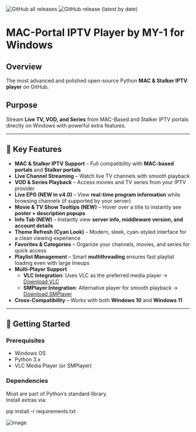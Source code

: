 ![GitHub all releases](https://img.shields.io/github/downloads/Cyogenus/IPTV-MAC-STALKER-PLAYER-BY-MY-1/total?color=blue&label=Downloads&logo=github)
![GitHub release (latest by date)](https://img.shields.io/github/downloads/Cyogenus/IPTV-MAC-STALKER-PLAYER/latest/total?color=purple&label=Latest%20Release%20Downloads&logo=github)
# MAC-Portal IPTV Player by MY-1 for Windows

## Overview
The most advanced and polished open-source Python **MAC & Stalker IPTV player** on GitHub.

## Purpose
Stream **Live TV, VOD, and Series** from MAC-Based and Stalker IPTV portals directly on Windows with powerful extra features.

---

## 🔑 Key Features

- **MAC & Stalker IPTV Support** – Full compatibility with **MAC-based portals** and **Stalker portals**
- **Live Channel Streaming** – Watch live TV channels with smooth playback
- **VOD & Series Playback** – Access movies and TV series from your IPTV provider
- **Live EPG (NEW in v4.0)** – View **real-time program information** while browsing channels (if supported by your server)
- **Movie & TV Show Tooltips (NEW)** – Hover over a title to instantly see **poster + description popups**
- **Info Tab (NEW)** – Instantly view **server info, middleware version, and account details**
- **Theme Refresh (Cyan Look)** – Modern, sleek, cyan-styled interface for a clean viewing experience
- **Favorites & Categories** – Organize your channels, movies, and series for quick access
- **Playlist Management** – Smart **multithreading** ensures fast playlist loading even with large lineups
- **Multi-Player Support**
  - **VLC Integration**: Uses VLC as the preferred media player → [Download VLC](https://www.videolan.org/vlc/)
  - **SMPlayer Integration**: Alternative player for smooth playback → [Download SMPlayer](https://www.smplayer.info)
- **Cross-Compatibility** – Works with both **Windows 10** and **Windows 11**

---

## 🚀 Getting Started

### Prerequisites
- Windows OS
- Python 3.x
- VLC Media Player (or SMPlayer)

### Dependencies
Most are part of Python’s standard library.  
Install extras via:


pip install -r requirements.txt



![image](https://github.com/user-attachments/assets/a0b788b3-614c-49bd-9fab-583379aed0d8)
